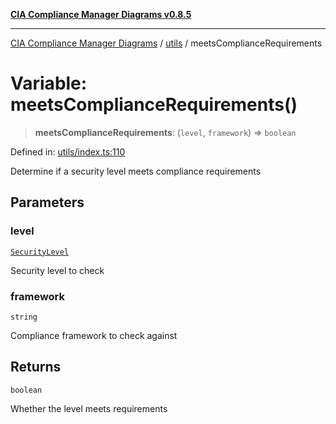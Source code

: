 [**CIA Compliance Manager Diagrams v0.8.5**](../../README.md)

***

[CIA Compliance Manager Diagrams](../../modules.md) / [utils](../README.md) / meetsComplianceRequirements

# Variable: meetsComplianceRequirements()

> **meetsComplianceRequirements**: (`level`, `framework`) => `boolean`

Defined in: [utils/index.ts:110](https://github.com/Hack23/cia-compliance-manager/blob/b7c3bc9644fb5b9d82b5b184ba290206da25104b/src/utils/index.ts#L110)

Determine if a security level meets compliance requirements

## Parameters

### level

[`SecurityLevel`](../../index/type-aliases/SecurityLevel.md)

Security level to check

### framework

`string`

Compliance framework to check against

## Returns

`boolean`

Whether the level meets requirements
